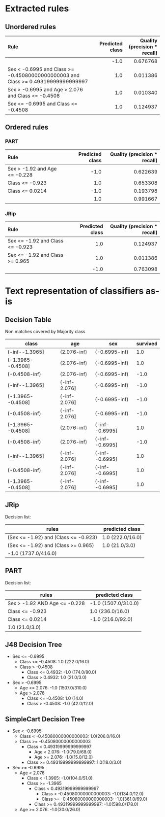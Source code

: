# Extracted rules

## Unordered rules

| Rule | Predicted class | Quality (precision * recall) |
|:----|----:|----:|
|  | -1.0 | 0.676768 |
| Sex < -0.6995 and Class >= -0.45080000000000003 and Class >= 0.49319999999999997 | 1.0 | 0.011386 |
| Sex > -0.6995 and Age > 2.076 and Class <= -0.4508 | 1.0 | 0.010340 |
| Sex <= -0.6995 and Class <= -0.4508 | 1.0 | 0.124937 |

## Ordered rules

### PART

| Rule | Predicted class | Quality (precision * recall) |
|:----|----:|----:|
| Sex > -1.92 and Age <= -0.228 | -1.0 | 0.622639 |
| Class <= -0.923 | 1.0 | 0.653308 |
| Class <= 0.0214 | -1.0 | 0.193798 |
|  | 1.0 | 0.991667 |


### JRip

| Rule | Predicted class | Quality (precision * recall) |
|:----|----:|----:|
| Sex <= -1.92 and Class <= -0.923 | 1.0 | 0.124937 |
| Sex <= -1.92 and Class >= 0.965 | 1.0 | 0.011386 |
|  | -1.0 | 0.763098 |


# Text representation of classifiers as-is

## Decision Table

Non matches covered by Majority class

class|age|sex|survived
---|---|---|---
(-inf--1.3965]|(2.076-inf)|(-0.6995-inf)|1.0
(-1.3965--0.4508]|(2.076-inf)|(-0.6995-inf)|1.0
(-0.4508-inf)|(2.076-inf)|(-0.6995-inf)|-1.0
(-inf--1.3965]|(-inf-2.076]|(-0.6995-inf)|-1.0
(-1.3965--0.4508]|(-inf-2.076]|(-0.6995-inf)|-1.0
(-0.4508-inf)|(-inf-2.076]|(-0.6995-inf)|-1.0
(-1.3965--0.4508]|(2.076-inf)|(-inf--0.6995]|1.0
(-0.4508-inf)|(2.076-inf)|(-inf--0.6995]|-1.0
(-inf--1.3965]|(-inf-2.076]|(-inf--0.6995]|1.0
(-0.4508-inf)|(-inf-2.076]|(-inf--0.6995]|1.0
(-1.3965--0.4508]|(-inf-2.076]|(-inf--0.6995]|1.0

## JRip

Decision list:

rules | predicted class
---|---
(Sex <= -1.92) and (Class <= -0.923)|1.0 (222.0/16.0)
(Sex <= -1.92) and (Class >= 0.965)|1.0 (21.0/3.0)
|-1.0 (1737.0/416.0)


## PART

Decision list:

rules | predicted class
---|---
Sex > -1.92 AND Age <= -0.228|-1.0 (1507.0/310.0)
Class <= -0.923|1.0 (236.0/16.0)
Class <= 0.0214|-1.0 (216.0/92.0)
|1.0 (21.0/3.0)


## J48 Decision Tree

* Sex <= -0.6995
	* Class <= -0.4508: 1.0 (222.0/16.0)
	* Class > -0.4508
		* Class <= 0.4932: -1.0 (174.0/80.0)
		* Class > 0.4932: 1.0 (21.0/3.0)
* Sex > -0.6995
	* Age <= 2.076: -1.0 (1507.0/310.0)
	* Age > 2.076
		* Class <= -0.4508: 1.0 (14.0)
		* Class > -0.4508: -1.0 (42.0/12.0)


## SimpleCart Decision Tree

* Sex < -0.6995
	* Class < -0.45080000000000003: 1.0(206.0/16.0)
	* Class >= -0.45080000000000003
		* Class < 0.49319999999999997
			* Age < 2.076: -1.0(79.0/68.0)
			* Age >= 2.076: -1.0(15.0/12.0)
		* Class >= 0.49319999999999997: 1.0(18.0/3.0)
* Sex >= -0.6995
	* Age < 2.076
		* Class < -1.3965: -1.0(104.0/51.0)
		* Class >= -1.3965
			* Class < 0.49319999999999997
				* Class < -0.45080000000000003: -1.0(134.0/12.0)
				* Class >= -0.45080000000000003: -1.0(361.0/69.0)
			* Class >= 0.49319999999999997: -1.0(598.0/178.0)
	* Age >= 2.076: -1.0(30.0/26.0)


